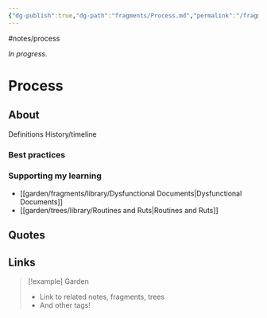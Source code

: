 ```yaml
---
{"dg-publish":true,"dg-path":"fragments/Process.md","permalink":"/fragments/process/","created":"2025-03-18T20:02:04.190-04:00","updated":"2025-06-25T22:05:01.680-04:00"}
---
```


#notes/process

*In progress.*
# Process

## About
Definitions
History/timeline
### Best practices
### Supporting my learning
* [[garden/fragments/library/Dysfunctional Documents\|Dysfunctional Documents]]
* [[garden/trees/library/Routines and Ruts\|Routines and Ruts]]

## Quotes

## Links


> [!example] Garden
> - Link to related notes, fragments, trees
> - And other tags!

